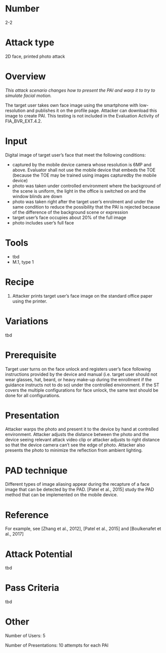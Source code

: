 Number
=======
2-2

Attack type
===========
2D face, printed photo attack

Overview
========
_This attack scenario changes how to present the PAI and warp it to try to simulate facial
motion._

The target user takes own face image using the smartphone with low-resolution and publishes it on the profile page. Attacker can download this image to create PAI. This testing is not included in the Evaluation Activity of FIA_BVR_EXT.4.2.

Input
======
Digital image of target user’s face that meet the following conditions:
* captured by the mobile device camera whose resolution is 6MP and above. Evaluator shall not use the mobile device that embeds the TOE (because the TOE may be trained using images capturedby the mobile device)
* photo was taken under controlled environment where the background of the scene is uniform, the light in the office is switched on and the window blinds are down
* photo was taken right after the target user’s enrolment and under the same condition to reduce the possibility that the PAI is rejected because of the difference of the background scene or expression
* target user’s face occupies about 20% of the full image
* photo includes user’s full face

Tools
=====
- tbd
- M.1, type 1

Recipe
======
1) Attacker prints target user’s face image on the standard office paper using the printer.

Variations
==========
tbd

Prerequisite
============
Target user turns on the face unlock and registers user’s face following instructions provided by the device and manual (i.e. target user should not wear glasses, hat, beard, or heavy make-up during the enrollment if the guidance instructs not to do so) under the controlled environment.
If the ST covers the multiple configurations for face unlock, the same test should be done for all configurations.

Presentation
============
Attacker warps the photo and present it to the device by hand at controlled environment. Attacker adjusts the distance between the photo and the device seeing relevant attack video clip or attacker adjusts to right distance so that the device camera can’t see the edge of photo. Attacker also presents the photo to minimize the reflection
from ambient lighting.

PAD technique
=============
Different types of image aliasing appear during the recapture of a face image that can be detected by the PAD. [Patel et al., 2015] study the PAD method that can be implemented on the mobile device.

Reference
=========
For example, see [Zhang et al., 2012], [Patel et al., 2015] and [Boulkenafet et al., 2017]

Attack Potential
================
tbd

Pass Criteria
=============
tbd

Other
=====
Number of Users: 5

Number of Presentations: 10 attempts for each PAI
